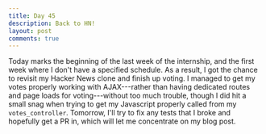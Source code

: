 ```yaml
---
title: Day 45
description: Back to HN!
layout: post
comments: true
---
```

Today marks the beginning of the last week of the internship, and the first week where I don't have a specified schedule. As a result, I got the chance to revisit my Hacker News clone and finish up voting. I managed to get my votes properly working with AJAX---rather than having dedicated routes and page loads for voting---without too much trouble, though I did hit a small snag when trying to get my Javascript properly called from my `votes_controller`. Tomorrow, I'll try to fix any tests that I broke and hopefully get a PR in, which will let me concentrate on my blog post.
